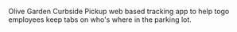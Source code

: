 Olive Garden Curbside Pickup web based tracking app to help togo employees keep tabs on who's where in the parking lot.

